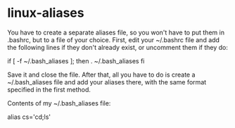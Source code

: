 # linux-aliases


You have to create a separate aliases file, so you won't have to put them in .bashrc, but to a file of your choice. First, edit your ~/.bashrc file and add the following lines if they don't already exist, or uncomment them if they do:

if [ -f ~/.bash_aliases ]; then
. ~/.bash_aliases
fi

Save it and close the file. After that, all you have to do is create a ~/.bash_aliases file and add your aliases there, with the same format specified in the first method.

Contents of my ~/.bash_aliases file:

alias cs='cd;ls'
